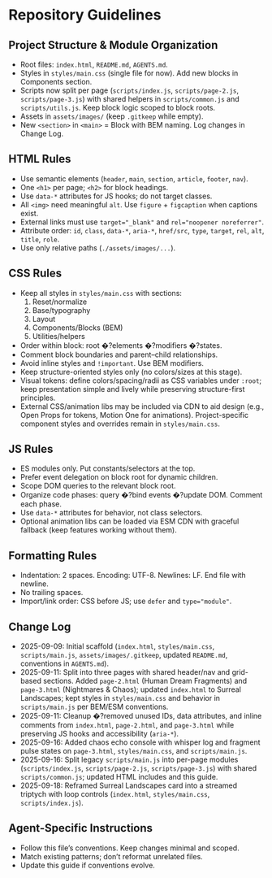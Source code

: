 # Repository Guidelines

## Project Structure & Module Organization
- Root files: `index.html`, `README.md`, `AGENTS.md`.
- Styles in `styles/main.css` (single file for now). Add new blocks in Components section.
- Scripts now split per page (`scripts/index.js`, `scripts/page-2.js`, `scripts/page-3.js`) with shared helpers in `scripts/common.js` and `scripts/utils.js`. Keep block logic scoped to block roots.
- Assets in `assets/images/` (keep `.gitkeep` while empty).
- New `<section>` in `<main>` = Block with BEM naming. Log changes in Change Log.

## HTML Rules
- Use semantic elements (`header`, `main`, `section`, `article`, `footer`, `nav`).
- One `<h1>` per page; `<h2>` for block headings.
- Use `data-*` attributes for JS hooks; do not target classes.
- All `<img>` need meaningful `alt`. Use `figure` + `figcaption` when captions exist.
- External links must use `target="_blank"` and `rel="noopener noreferrer"`.
- Attribute order: `id`, `class`, `data-*`, `aria-*`, `href/src`, `type`, `target`, `rel`, `alt`, `title`, `role`.
- Use only relative paths (`./assets/images/...`).

## CSS Rules
- Keep all styles in `styles/main.css` with sections:
  1) Reset/normalize
  2) Base/typography
  3) Layout
  4) Components/Blocks (BEM)
  5) Utilities/helpers
- Order within block: root �?elements �?modifiers �?states.
- Comment block boundaries and parent–child relationships.
- Avoid inline styles and `!important`. Use BEM modifiers.
- Keep structure-oriented styles only (no colors/sizes at this stage).
 - Visual tokens: define colors/spacing/radii as CSS variables under `:root`; keep presentation simple and lively while preserving structure-first principles.
 - External CSS/animation libs may be included via CDN to aid design (e.g., Open Props for tokens, Motion One for animations). Project-specific component styles and overrides remain in `styles/main.css`.

## JS Rules
- ES modules only. Put constants/selectors at the top.
- Prefer event delegation on block root for dynamic children.
- Scope DOM queries to the relevant block root.
- Organize code phases: query �?bind events �?update DOM. Comment each phase.
- Use `data-*` attributes for behavior, not class selectors.
 - Optional animation libs can be loaded via ESM CDN with graceful fallback (keep features working without them).

## Formatting Rules
- Indentation: 2 spaces. Encoding: UTF-8. Newlines: LF. End file with newline.
- No trailing spaces.
- Import/link order: CSS before JS; use `defer` and `type="module"`.

## Change Log
- 2025-09-09: Initial scaffold (`index.html`, `styles/main.css`, `scripts/main.js`, `assets/images/.gitkeep`, updated `README.md`, conventions in `AGENTS.md`).
- 2025-09-11: Split into three pages with shared header/nav and grid-based sections. Added `page-2.html` (Human Dream Fragments) and `page-3.html` (Nightmares & Chaos); updated `index.html` to Surreal Landscapes; kept styles in `styles/main.css` and behavior in `scripts/main.js` per BEM/ESM conventions.
 - 2025-09-11: Cleanup �?removed unused IDs, data attributes, and inline comments from `index.html`, `page-2.html`, and `page-3.html` while preserving JS hooks and accessibility (`aria-*`).
- 2025-09-16: Added chaos echo console with whisper log and fragment pulse states on `page-3.html`, `styles/main.css`, and `scripts/main.js`.
- 2025-09-16: Split legacy `scripts/main.js` into per-page modules (`scripts/index.js`, `scripts/page-2.js`, `scripts/page-3.js`) with shared `scripts/common.js`; updated HTML includes and this guide.
- 2025-09-18: Reframed Surreal Landscapes card into a streamed triptych with loop controls (`index.html`, `styles/main.css`, `scripts/index.js`).

## Agent-Specific Instructions
- Follow this file’s conventions. Keep changes minimal and scoped.
- Match existing patterns; don’t reformat unrelated files.
- Update this guide if conventions evolve.

